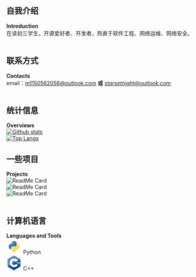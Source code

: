 ## 自我介绍
**Introduction**  
​
在读初三学生，开源爱好者、开发者，热衷于软件工程、网络运维、网络安全。  
​
## 联系方式
**Contacts**  
​
email：m1150562056@outlook.com **或** *starsetnight@outlook.com*  
​
## 统计信息
**Overviews**  
​
[![Github stats](https://github-readme-stats.vercel.app/api?username=StarsetNight&show_icons=true&include_all_commits=true)](https://github.com/StarsetNight/github-readme-stats)  
[![Top Langs](https://github-readme-stats.vercel.app/api/top-langs/?username=StarsetNight&layout=compact)](https://github.com/StarsetNight/github-readme-stats)
​
## 一些项目
**Projects**  
​
![ReadMe Card](https://github-readme-stats.vercel.app/api/pin/?username=3rdBit&repo=Lhat-Server)  
![ReadMe Card](https://github-readme-stats.vercel.app/api/pin/?username=3rdBit&repo=Lhat-Core)  
![ReadMe Card](https://github-readme-stats.vercel.app/api/pin/?username=3rdBit&repo=Lhat-C-Plan)  
​
## 计算机语言
**Languages and Tools**  
​
<code><img height="40" src="https://raw.githubusercontent.com/github/explore/80688e429a7d4ef2fca1e82350fe8e3517d3494d/topics/python/python.png" alt="python"></code>
Python  
<code><img height="40" src="https://raw.githubusercontent.com/github/explore/80688e429a7d4ef2fca1e82350fe8e3517d3494d/topics/cpp/cpp.png" alt="cpp"></code>
C++
